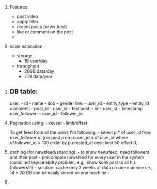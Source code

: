 1.	Features:
	- post video
	- apply filter
	- recent posts (news feed)
	- like or comment on the post
	- 

2.	scale estimation:
	- storage
		- 1B user/day
	- throughput
		- 20GB data/day
		- 7TB data/year

3.	DB table:
	----------------------
	user:
		- id
		- name
		- dob
		- gender
	like:
		- user_id
		- entity_type
		- entity_id
	comment:
		- post_id
		- user_id
		- text
	post:
		- id
		- user_id
		- timestamp
	user_follower:
		- user_id
		- follower_id

4.	Pagination using:
		- keyset
		- limit/offset

	To get feed from all the users I'm following:
		- select p.* of user_id from user_follower uf join post p on p.user_id = uf.user_id where uf.follower_id = 100 order by p.created_at desc limit 50 offset 0;

5.	caching (for newsfeed/sharding):
		- to show newsfeed, need followers and their post
		- precompute newsfeed for every user in the system (cons: hot key/celebrity problem, e.g., show kohli post to all his followers!!!)
		- solution: cache only 2 weeks of data on one machine i.e., 14 * 20 GB can be easily stored on one machine
		- 

6.
